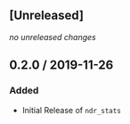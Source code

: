 ## [Unreleased]
*no unreleased changes*

## 0.2.0 / 2019-11-26
### Added
* Initial Release of `ndr_stats`
